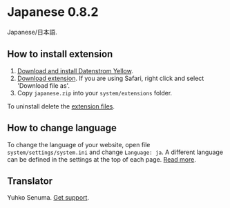Japanese 0.8.2
==============
Japanese/日本語.

## How to install extension

1. [Download and install Datenstrom Yellow](https://github.com/datenstrom/yellow/).
2. [Download extension](https://github.com/datenstrom/yellow-extensions/raw/master/zip/japanese.zip). If you are using Safari, right click and select 'Download file as'.
3. Copy `japanese.zip` into your `system/extensions` folder.

To uninstall delete the [extension files](update.ini).

## How to change language

To change the language of your website, open file `system/settings/system.ini` and change `Language: ja`. A different language can be defined in the settings at the top of each page. [Read more](https://developers.datenstrom.se/help/adjusting-system#system-settings).

## Translator

Yuhko Senuma. [Get support](https://developers.datenstrom.se/help/support).
